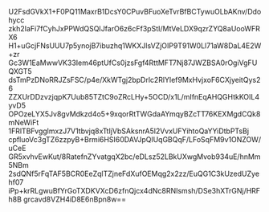 U2FsdGVkX1+F0PQ11MaxrB1DcsY0CPuvBFuoXeTvrBfBCTywuOLbAKnv/Ddohycc
zkh2IaFi7fCyhJxPPWdQSQIJfarO6z6cFf3pStI/MtVeLDX9qzrZYQ8aUooWFRX6
H1+uGcjFNsUUU7p5ynojB7ibuzhq1WKXJlsVZjOIP9T91W0Ll71aW8DaL4E2W+zr
Gc3W1EaMwwVK33Iem46ptUfCs0jzsFgf4RttMFT7Nj87JWZBSA0rOgiVgFUQXGT5
dsTmPzDNoRRJZsFSC/p4e/XkWTgj2bpDrlc2RlYlef9MxHvjxoF6CXjyeitQys26
ZZXUrDDzvzjqpK7Uub85TZtC9oZRcLHy+5OCD/x1L/mIfnEqAHQGHtkKOIL4yvD5
OPOzeLYX5Jv8gvMdkzd4o5+9xqorRtTWGdaAYmqyBZcTT76KEXMgdCQk8mNeWiFt
1FRlTBFvgglmxzJ7V1tbvjq8xTtIjVbSAksnrA5l2VvxUFYihtoQaYYiDtbPTsBj
cpfluoVc3gTZ6zzpyB+Brmi6HSI60DAVJpQlUqGBQqF/LFoSqFM9v1ONZOW/uCeE
GR5xvhvEwKut/8RatefnZYvatgqX2bc/eDLsz52LBkUXwgMvob934uE/hnMm5NBm
2sdQNf5rFqTAF5BCR0EeZqlTZjneFdXufOEMqg2x2zz/EuQG1C3kUzedUZyehf07
iPp+krRLgwuBfYrGoTXDKVXcD6zfnQjcx4dNc8RNIsmsh/DSe3hXTrGNj/HRFh8B
grcavd8VZH4iD8E6nBpn8w==
